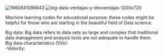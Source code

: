 ![1660841086843](https://github.com/user-attachments/assets/7f81f6f2-a176-4e6f-9157-4c8db8c27e3a)
![big-data-ventajas-y-desventajas-1200x720](https://github.com/user-attachments/assets/6ee39b0a-b120-46a9-9ba6-6e60da068077)

Machine learning codes for educational purpose; these codes might be helpful for those who are starting in the beautiful field of Data science. 

Big data: Big data refers to data sets so large and complex that traditional data management and analysis tools are not adequate to handle them.\
Big data characteristics (5Vs):\
-Velocity: 
